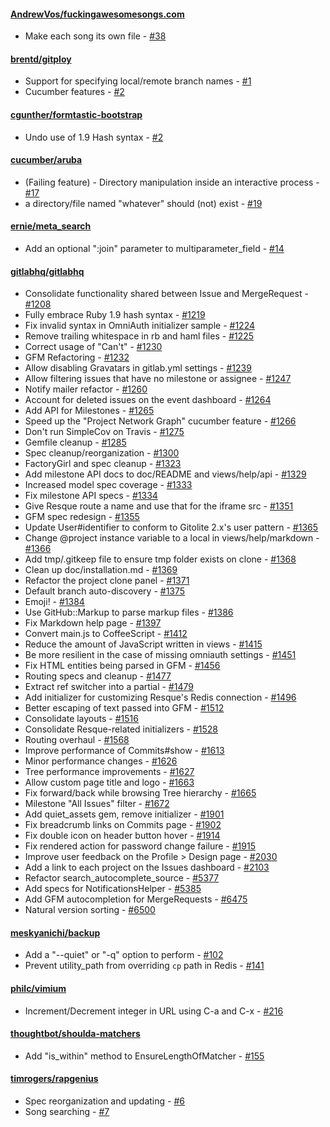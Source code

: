 #### [AndrewVos/fuckingawesomesongs.com](https://github.com/AndrewVos/fuckingawesomesongs.com)

* Make each song its own file - [#38](https://github.com/AndrewVos/fuckingawesomesongs.com/pull/38)

#### [brentd/gitploy](https://github.com/brentd/gitploy)

* Support for specifying local/remote branch names - [#1](https://github.com/brentd/gitploy/pull/1)
* Cucumber features - [#2](https://github.com/brentd/gitploy/pull/2)

#### [cgunther/formtastic-bootstrap](https://github.com/cgunther/formtastic-bootstrap)

* Undo use of 1.9 Hash syntax - [#2](https://github.com/cgunther/formtastic-bootstrap/pull/2)

#### [cucumber/aruba](https://github.com/cucumber/aruba)

* (Failing feature) - Directory manipulation inside an interactive process - [#17](https://github.com/cucumber/aruba/pull/17)
* a directory/file named "whatever" should (not) exist - [#19](https://github.com/cucumber/aruba/pull/19)

#### [ernie/meta_search](https://github.com/ernie/meta_search)

* Add an optional ":join" parameter to multiparameter_field - [#14](https://github.com/ernie/meta_search/pull/14)

#### [gitlabhq/gitlabhq](https://github.com/gitlabhq/gitlabhq)

* Consolidate functionality shared between Issue and MergeRequest - [#1208](https://github.com/gitlabhq/gitlabhq/pull/1208)
* Fully embrace Ruby 1.9 hash syntax - [#1219](https://github.com/gitlabhq/gitlabhq/pull/1219)
* Fix invalid syntax in OmniAuth initializer sample - [#1224](https://github.com/gitlabhq/gitlabhq/pull/1224)
* Remove trailing whitespace in rb and haml files - [#1225](https://github.com/gitlabhq/gitlabhq/pull/1225)
* Correct usage of "Can't" - [#1230](https://github.com/gitlabhq/gitlabhq/pull/1230)
* GFM Refactoring - [#1232](https://github.com/gitlabhq/gitlabhq/pull/1232)
* Allow disabling Gravatars in gitlab.yml settings - [#1239](https://github.com/gitlabhq/gitlabhq/pull/1239)
* Allow filtering issues that have no milestone or assignee - [#1247](https://github.com/gitlabhq/gitlabhq/pull/1247)
* Notify mailer refactor - [#1260](https://github.com/gitlabhq/gitlabhq/pull/1260)
* Account for deleted issues on the event dashboard - [#1264](https://github.com/gitlabhq/gitlabhq/pull/1264)
* Add API for Milestones - [#1265](https://github.com/gitlabhq/gitlabhq/pull/1265)
* Speed up the "Project Network Graph" cucumber feature - [#1266](https://github.com/gitlabhq/gitlabhq/pull/1266)
* Don't run SimpleCov on Travis - [#1275](https://github.com/gitlabhq/gitlabhq/pull/1275)
* Gemfile cleanup - [#1285](https://github.com/gitlabhq/gitlabhq/pull/1285)
* Spec cleanup/reorganization - [#1300](https://github.com/gitlabhq/gitlabhq/pull/1300)
* FactoryGirl and spec cleanup - [#1323](https://github.com/gitlabhq/gitlabhq/pull/1323)
* Add milestone API docs to doc/README and views/help/api - [#1329](https://github.com/gitlabhq/gitlabhq/pull/1329)
* Increased model spec coverage - [#1333](https://github.com/gitlabhq/gitlabhq/pull/1333)
* Fix milestone API specs - [#1334](https://github.com/gitlabhq/gitlabhq/pull/1334)
* Give Resque route a name and use that for the iframe src - [#1351](https://github.com/gitlabhq/gitlabhq/pull/1351)
* GFM spec redesign - [#1355](https://github.com/gitlabhq/gitlabhq/pull/1355)
* Update User#identifier to conform to Gitolite 2.x's user pattern - [#1365](https://github.com/gitlabhq/gitlabhq/pull/1365)
* Change @project instance variable to a local in views/help/markdown - [#1366](https://github.com/gitlabhq/gitlabhq/pull/1366)
* Add tmp/.gitkeep file to ensure tmp folder exists on clone - [#1368](https://github.com/gitlabhq/gitlabhq/pull/1368)
* Clean up doc/installation.md - [#1369](https://github.com/gitlabhq/gitlabhq/pull/1369)
* Refactor the project clone panel - [#1371](https://github.com/gitlabhq/gitlabhq/pull/1371)
* Default branch auto-discovery - [#1375](https://github.com/gitlabhq/gitlabhq/pull/1375)
* Emoji! - [#1384](https://github.com/gitlabhq/gitlabhq/pull/1384)
* Use GitHub::Markup to parse markup files - [#1386](https://github.com/gitlabhq/gitlabhq/pull/1386)
* Fix Markdown help page - [#1397](https://github.com/gitlabhq/gitlabhq/pull/1397)
* Convert main.js to CoffeeScript - [#1412](https://github.com/gitlabhq/gitlabhq/pull/1412)
* Reduce the amount of JavaScript written in views - [#1415](https://github.com/gitlabhq/gitlabhq/pull/1415)
* Be more resilient in the case of missing omniauth settings - [#1451](https://github.com/gitlabhq/gitlabhq/pull/1451)
* Fix HTML entities being parsed in GFM - [#1456](https://github.com/gitlabhq/gitlabhq/pull/1456)
* Routing specs and cleanup - [#1477](https://github.com/gitlabhq/gitlabhq/pull/1477)
* Extract ref switcher into a partial - [#1479](https://github.com/gitlabhq/gitlabhq/pull/1479)
* Add initializer for customizing Resque's Redis connection - [#1496](https://github.com/gitlabhq/gitlabhq/pull/1496)
* Better escaping of text passed into GFM - [#1512](https://github.com/gitlabhq/gitlabhq/pull/1512)
* Consolidate layouts - [#1516](https://github.com/gitlabhq/gitlabhq/pull/1516)
* Consolidate Resque-related initializers - [#1528](https://github.com/gitlabhq/gitlabhq/pull/1528)
* Routing overhaul - [#1568](https://github.com/gitlabhq/gitlabhq/pull/1568)
* Improve performance of Commits#show - [#1613](https://github.com/gitlabhq/gitlabhq/pull/1613)
* Minor performance changes - [#1626](https://github.com/gitlabhq/gitlabhq/pull/1626)
* Tree performance improvements - [#1627](https://github.com/gitlabhq/gitlabhq/pull/1627)
* Allow custom page title and logo - [#1663](https://github.com/gitlabhq/gitlabhq/pull/1663)
* Fix forward/back while browsing Tree hierarchy - [#1665](https://github.com/gitlabhq/gitlabhq/pull/1665)
* Milestone "All Issues" filter - [#1672](https://github.com/gitlabhq/gitlabhq/pull/1672)
* Add quiet_assets gem, remove initializer - [#1901](https://github.com/gitlabhq/gitlabhq/pull/1901)
* Fix breadcrumb links on Commits page - [#1902](https://github.com/gitlabhq/gitlabhq/pull/1902)
* Fix double icon on header button hover - [#1914](https://github.com/gitlabhq/gitlabhq/pull/1914)
* Fix rendered action for password change failure - [#1915](https://github.com/gitlabhq/gitlabhq/pull/1915)
* Improve user feedback on the Profile > Design page - [#2030](https://github.com/gitlabhq/gitlabhq/pull/2030)
* Add a link to each project on the Issues dashboard - [#2103](https://github.com/gitlabhq/gitlabhq/pull/2103)
* Refactor search_autocomplete_source - [#5377](https://github.com/gitlabhq/gitlabhq/pull/5377)
* Add specs for NotificationsHelper - [#5385](https://github.com/gitlabhq/gitlabhq/pull/5385)
* Add GFM autocompletion for MergeRequests - [#6475](https://github.com/gitlabhq/gitlabhq/pull/6475)
* Natural version sorting - [#6500](https://github.com/gitlabhq/gitlabhq/pull/6500)

#### [meskyanichi/backup](https://github.com/meskyanichi/backup)

* Add a "--quiet" or "-q" option to perform - [#102](https://github.com/meskyanichi/backup/pull/102)
* Prevent utility_path from overriding `cp` path in Redis - [#141](https://github.com/meskyanichi/backup/pull/141)

#### [philc/vimium](https://github.com/philc/vimium)

* Increment/Decrement integer in URL using C-a and C-x - [#216](https://github.com/philc/vimium/pull/216)

#### [thoughtbot/shoulda-matchers](https://github.com/thoughtbot/shoulda-matchers)

* Add "is_within" method to EnsureLengthOfMatcher - [#155](https://github.com/thoughtbot/shoulda-matchers/pull/155)

#### [timrogers/rapgenius](https://github.com/timrogers/rapgenius)

* Spec reorganization and updating - [#6](https://github.com/timrogers/rapgenius/pull/6)
* Song searching - [#7](https://github.com/timrogers/rapgenius/pull/7)

